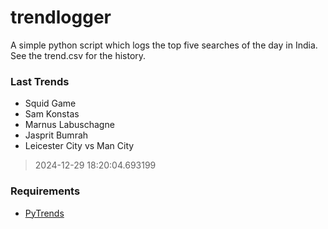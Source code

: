 # trendlogger
A simple python script which logs the top five searches of the day in India.<br>See the trend.csv for the history.<br>

<!-- Last Trends -->
### Last Trends
* Squid Game
* Sam Konstas
* Marnus Labuschagne
* Jasprit Bumrah
* Leicester City vs Man City
> 2024-12-29 18:20:04.693199

<!-- Requirements -->
### Requirements
* [PyTrends](https://github.com/dreyco676/pytrends)
